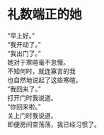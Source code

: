 # 礼数端正的她

“早上好。”
\
“我开动了。”
\
“我出门了。”
\
她对于寒暄毫不怠慢。
\
不知何时，就连寡言的我
\
也自然地说起了这些寒暄。
\
“我回来了。”
\
打开门时我说道。
\
“你回来啦。”
\
关上门时我说道。
\
即便房间空荡荡，我已经习惯了。







